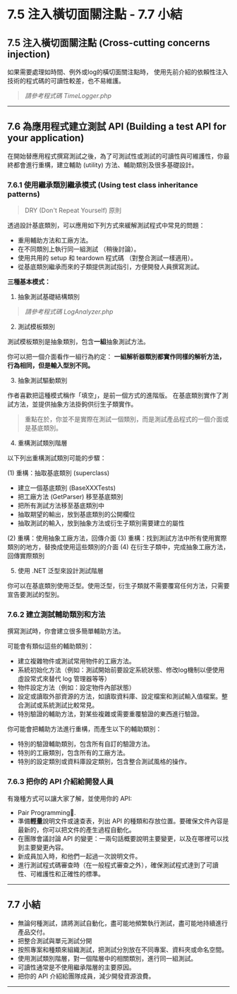 # 7.5 注入橫切面關注點 - 7.7 小結

## 7.5 注入橫切面關注點 (Cross-cutting concerns injection)

如果需要處理如時間、例外或log的橫切面關注點時，
使用先前介紹的依賴性注入技術的程式碼的可讀性較差，也不易維護。

>*請參考程式碼 TimeLogger.php*

---
## 7.6 為應用程式建立測試 API (Building a test API for your application)

在開始替應用程式撰寫測試之後，為了可測試性或測試的可讀性與可維護性，你最終都會進行重構，建立輔助 (utility) 方法、輔助類別及很多基礎設計。

### 7.6.1 使用繼承類別繼承模式 (Using test class inheritance patterns)

> DRY (Don't Repeat Yourself) 原則

透過設計基底類別，可以應用如下列方式來緩解測試程式中常見的問題：

- 重用輔助方法和工廠方法。
- 在不同類別上執行同一組測試 （稍後討論）。
- 使用共用的 setup 和 teardown 程式碼 （對整合測試一樣適用）。
- 從基底類別繼承而來的子類提供測試指引，方便開發人員撰寫測試。

**三種基本模式：**
1. 抽象測試基礎結構類別

>*請參考程式碼 LogAnalyzer.php*

2. 測試模板類別

測試模板類別是抽象類別，包含**一組**抽象測試方法。

你可以把一個介面看作一組行為約定：
**一組解析器類別都實作同樣的解析方法，行為相同，但是輸入型別不同。**

3. 抽象測試驅動類別

作者喜歡把這種模式稱作「填空」，是前一個方式的進階版。
在基底類別實作了測試方法，並提供抽象方法掛鉤供衍生子類實作。

> 重點在於，你並不是實際在測試一個類別，而是測試產品程式的一個介面或是基底類別。

4. 重構測試類別階層

以下列出重構測試類別可能的步驟：

(1) 重構：抽取基底類別 (superclass)
- 建立一個基底類別 (BaseXXXTests)
- 把工廠方法 (GetParser) 移至基底類別
- 把所有測試方法移至基底類別中
- 抽取期望的輸出，放到基底類別的公開欄位
- 抽取測試的輸入，放到抽象方法或衍生子類別需要建立的屬性

(2) 重構：使用抽象工廠方法，回傳介面
(3) 重構：找到測試方法中所有使用實際類別的地方，替換成使用這些類別的介面
(4) 在衍生子類中，完成抽象工廠方法，回傳實際類別

5. 使用 .NET 泛型來設計測試階層

你可以在基底類別使用泛型。使用泛型，衍生子類就不需要覆寫任何方法，只需要宣告要測試的型別。

### 7.6.2 建立測試輔助類別和方法

撰寫測試時，你會建立很多簡單輔助方法。

可能會有類似這些的輔助類別：
- 建立複雜物件或測試常用物件的工廠方法。
- 系統初始化方法（例如：測試開始前要設定系統狀態、修改log機制以便使用虛設常式來替代 log 管理器等等）
- 物件設定方法（例如：設定物件內部狀態）
- 設定或讀取外部資源的方法，如讀取資料庫、設定檔案和測試輸入值檔案。整合測試或系統測試比較常見。
- 特別驗證的輔助方法，對某些複雜或需要重覆驗證的東西進行驗證。

你可能會把輔助方法進行重構，而產生以下的輔助類別：
- 特別的驗證輔助類別，包含所有自訂的驗證方法。
- 特別的工廠類別，包含所有的工廠方法。
- 特別的設定類別或資料庫設定類別，包含整合測試風格的操作。

### 7.6.3 把你的 API 介紹給開發人員

有幾種方式可以讓大家了解，並使用你的 API:
- Pair Programming.
- 準備**輕量**說明文件或速查表，列出 API 的種類和存放位置。要確保文件內容是最新的，你可以把文件的產生過程自動化。
- 在團隊會議討論 API 的變更：一兩句話概要說明主要變更，以及在哪裡可以找到主要變更內容。
- 新成員加入時，和他們一起過一次說明文件。
- 進行測試程式碼審查時（在一般程式審查之外），確保測試程式達到了可讀性、可維護性和正確性的標準。

---
## 7.7 小結

- 無論何種測試，請將測試自動化，盡可能地頻繁執行測試，盡可能地持續進行產品交付。
- 把整合測試與單元測試分開
- 按照專案和種類來組織測試，把測試分別放在不同專案、資料夾或命名空間。
- 使用測試類別階層，對一個階層中的相關類別，進行同一組測試。
- 可讀性通常是不使用繼承階層的主要原因。
- 把你的 API 介紹給團隊成員，減少開發資源浪費。
---

